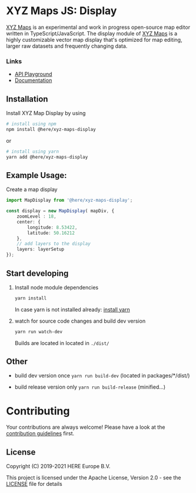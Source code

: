 # XYZ Maps JS: Display

[XYZ Maps](https://github.com/heremaps/xyz-editor) is an experimental and work in progress open-source map editor written in TypeScript/JavaScript.
The display module of [XYZ Maps](https://github.com/heremaps/xyz-editor) is a highly customizable vector map display that's optimized for map
editing, larger raw datasets and frequently changing data.

### Links
* [API Playground](https://heremaps.github.io/xyz-editor/playground/#Display-Pitch_and_Rotate_Map)
* [Documentation](https://heremaps.github.io/xyz-editor/docs/)

## Installation
Install XYZ Map Display by using
```sh
# install using npm
npm install @here/xyz-maps-display
```
or
```sh
# install using yarn
yarn add @here/xyz-maps-display
```

## Example Usage:
Create a map display
```ts
import MapDisplay from '@here/xyz-maps-display';

const display = new MapDisplay( mapDiv, {
    zoomLevel : 18,
    center: {
        longitude: 8.53422,
        latitude: 50.16212
    },
    // add layers to the display
    layers: layerSetup
});
```

## Start developing

1. Install node module dependencies
    ```sh
    yarn install
    ```
   In case yarn is not installed already: [install yarn](https://yarnpkg.com/en/docs/install)

2. watch for source code changes and build dev version
    ```sh
    yarn run watch-dev
    ```
   Builds are located in located in `./dist/`

## Other

* build dev version once `yarn run build-dev` (located in packages/*/dist/)

* build release version only `yarn run build-release` (minified...)

# Contributing

Your contributions are always welcome! Please have a look at the [contribution guidelines](CONTRIBUTING.md) first.

## License

Copyright (C) 2019-2021 HERE Europe B.V.

This project is licensed under the Apache License, Version 2.0 - see the [LICENSE](LICENSE) file for details
